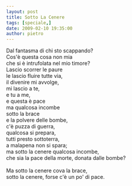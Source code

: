 ```yaml
---
layout: post
title: Sotto La Cenere
tags: [speciale,]
date: 2009-02-10 19:35:00
author: pietro
---
```

Dal fantasma di chi sto scappando?<br/>Cos'è questa cosa non mia<br/>che si è intrufolata nel mio timore?<br/>Lascio scorrer le paure<br/>le lascio fluire tutte via,<br/>il divenire mi avvolge,<br/>mi lascio a te,<br/>e tu a me,<br/>e questa è pace<br/>ma qualcosa incombe<br/>sotto la brace<br/>e la polvere delle bombe,<br/>c'è puzza di guerra,<br/>qualcosa si prepara,<br/>tutti presto sottoterra,<br/>a malapena non si spara;<br/>ma sotto la cenere qualcosa incombe,<br/>che sia la pace della morte, donata dalle bombe?<br/><br/>Ma sotto la cenere cova la brace,<br/>sotto la cenere, forse c'è un po' di pace.
